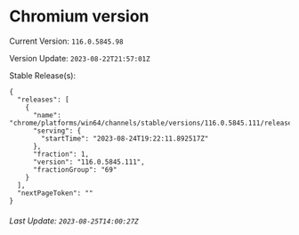 # Chromium version

Current Version: `116.0.5845.98`

Version Update: `2023-08-22T21:57:01Z`

Stable Release(s):
```
{
  "releases": [
    {
      "name": "chrome/platforms/win64/channels/stable/versions/116.0.5845.111/releases/1692904931",
      "serving": {
        "startTime": "2023-08-24T19:22:11.892517Z"
      },
      "fraction": 1,
      "version": "116.0.5845.111",
      "fractionGroup": "69"
    }
  ],
  "nextPageToken": ""
}
```

###### Last Update: `2023-08-25T14:00:27Z`
        